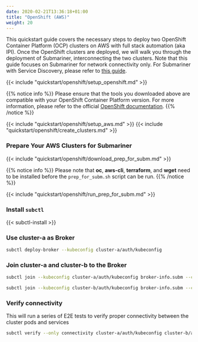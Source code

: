 ```yaml
---
date: 2020-02-21T13:36:18+01:00
title: "OpenShift (AWS)"
weight: 20
---
```


This quickstart guide covers the necessary steps to deploy two OpenShift Container Platform (OCP) clusters on AWS with full stack automation
(aka IPI). Once the OpenShift clusters are deployed, we will walk you through the deployment of Submariner,
interconnecting the two clusters. Note that this guide focuses on Submariner for network connectivity only. For Submariner with
Service Discovery, please refer to [this guide](./service_discovery/).

{{< include "quickstart/openshift/setup_openshift.md" >}}

{{% notice info %}}
Please ensure that the tools you downloaded above are compatible with your OpenShift Container Platform version. For more information,
please refer to the official [OpenShift documentation](https://docs.openshift.com/container-platform/).
{{% /notice %}}

{{< include "quickstart/openshift/setup_aws.md" >}}
{{< include "quickstart/openshift/create_clusters.md" >}}

### Prepare Your AWS Clusters for Submariner

{{< include "quickstart/openshift/download_prep_for_subm.md" >}}

{{% notice info %}}
Please note that  **oc**, **aws-cli**, **terraform**, and **wget** need to be installed before the `prep_for_subm.sh` script can be run.
{{% /notice %}}

{{< include "quickstart/openshift/run_prep_for_subm.md" >}}

### Install `subctl`

{{< subctl-install >}}

### Use cluster-a as Broker

```bash
subctl deploy-broker --kubeconfig cluster-a/auth/kubeconfig
```

### Join cluster-a and cluster-b to the Broker

```bash
subctl join --kubeconfig cluster-a/auth/kubeconfig broker-info.subm --clusterid cluster-a
```

```bash
subctl join --kubeconfig cluster-b/auth/kubeconfig broker-info.subm --clusterid cluster-b
```

### Verify connectivity

This will run a series of E2E tests to verify proper connectivity between the cluster pods and services

```bash
subctl verify --only connectivity cluster-a/auth/kubeconfig cluster-b/auth/kubeconfig --verbose
```
